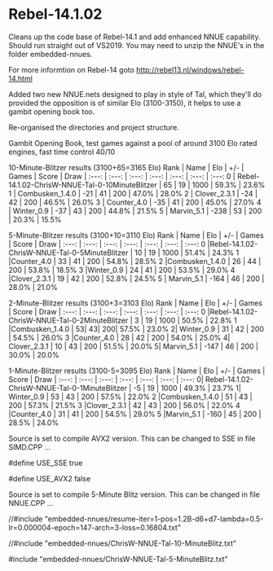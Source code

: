 # Rebel-14.1.02


Cleans up the code base of Rebel-14.1 and add enhanced NNUE capability. Should run straight out of VS2019. You may need to unzip the NNUE's in the folder embedded-nnues.

For more informtion on Rebel-14 goto http://rebel13.nl/windows/rebel-14.html

Added two new NNUE.nets designed to play in style of Tal, which they'll do provided the opposition is of similar Elo (3100-3150), it helps to use a gambit opening book too.

Re-organised the directories and project structure.

Gambit Opening Book, test games against a pool of around 3100 Elo rated engines, fast time control 40/10

10-Minute-Blitzer results  (3100+65=3165 Elo)
Rank | Name | Elo | +/- | Games | Score | Draw
| :---: | :---: | :---: | :---: | :---: | :---: | :---:
   0  | Rebel-14.1.02-ChrisW-NNUE-Tal-0-10MinuteBlitzer |       65 |       19 |     1000 |    59.3% |    23.6%
   1 |  Combusken_1.4.0 |                                      -21 |       41 |      200 |    47.0%  |   28.0%
   2 |  Clover_2.3.1 |                                         -24 |       42 |      200 |    46.5% |    26.0%
   3 |  Counter_4.0 |                                          -35 |       41 |      200 |    45.0% |    27.0%
   4 |  Winter_0.9 |                                            -37 |       43 |      200 |    44.8% |    21.5%
   5 |  Marvin_5.1 |                                            -238 |       53 |      200 |    20.3%  |   15.5%



5-Minute-Blitzer results (3100+10=3110 Elo)
Rank | Name | Elo | +/- | Games | Score | Draw
| :---: | :---: | :---: | :---: | :---: | :---: | :---:
   0  |Rebel-14.1.02-ChrisW-NNUE-Tal-0-5MinuteBlitzer      | 10     |  19   |  1000 |   51.4%  |  24.3%
   1  |Counter_4.0                  |   33     |  41    |  200  |  54.8%   | 28.5%
   2  |Combusken_1.4.0          |       26     |  44   |   200  |  53.8%   | 18.5%
   3  |Winter_0.9             |         24   |    41    |  200  |  53.5%   | 29.0%
   4  |Clover_2.3.1          |          19   |    42   |   200  |  52.8%  |  24.5%
   5 | Marvin_5.1         |           -164   |    46  |    200  |  28.0%  |  21.0%
   
   
   
2-Minute-Blitzer results (3100+3=3103 Elo)
Rank | Name | Elo | +/- | Games | Score | Draw
| :---: | :---: | :---: | :---: | :---: | :---: | :---:
   0 |Rebel-14.1.02-ChrisW-NNUE-Tal-0-2MinuteBlitzer   |     3   |    19  |   1000  |  50.5% |   22.8%
   1 |Combusken_1.4.0        |         53|       43|      200|    57.5% |   23.0%
   2| Winter_0.9               |       31  |     42  |    200 |   54.5%  |  26.0%
   3 |Counter_4.0                |     28    |   42    |  200  |  54.0%   | 25.0%
   4| Clover_2.3.1                 |   10      | 43  |    200   | 51.5% |   20.0%
   5| Marvin_5.1                 |   -147      | 46   |   200  |  30.0%   | 20.0%



1-Minute-Blitzer results (3100-5=3095 Elo)
Rank | Name | Elo | +/- | Games | Score | Draw
| :---: | :---: | :---: | :---: | :---: | :---: | :---:
   0| Rebel-14.1.02-ChrisW-NNUE-Tal-0-1MinuteBlitzer   |   -5   |   19  |  1000  | 49.3%  | 23.7%
   1| Winter_0.9             |        53  |    43  |   200  | 57.5% |  22.0%
   2 |Combusken_1.4.0        |        51   |   43  |   200  | 57.3%  | 21.5%
   3 |Clover_2.3.1          |         42   |   43  |   200 |  56.0%  | 22.0%
   4 |Counter_4.0         |           31    |  41  |   200 |  54.5% |  29.0%
   5 |Marvin_5.1        |           -160   |   45  |   200 |  28.5%  | 24.0%


Source is set to compile AVX2 version. This can be changed to SSE in file SIMD.CPP ...

#define USE_SSE true

#define USE_AVX2 false

Source is set to compile 5-Minute Blitz version. This can be changed in file NNUE.CPP ...

//#include "embedded-nnues/resume-iter=1-pos=1.2B-d6+d7-lambda=0.5-lr=0.000004-epoch=147-arch=3-loss=0.16804.txt"

//#include "embedded-nnues/ChrisW-NNUE-Tal-10-MinuteBlitz.txt"

#include "embedded-nnues/ChrisW-NNUE-Tal-5-MinuteBlitz.txt"
